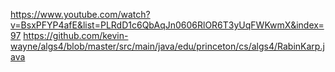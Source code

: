 https://www.youtube.com/watch?v=BsxPFYP4afE&list=PLRdD1c6QbAqJn0606RlOR6T3yUqFWKwmX&index=97
https://github.com/kevin-wayne/algs4/blob/master/src/main/java/edu/princeton/cs/algs4/RabinKarp.java
